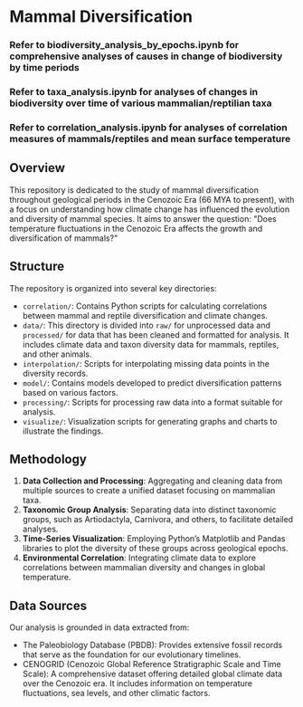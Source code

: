 # Mammal Diversification
### Refer to biodiversity_analysis_by_epochs.ipynb for comprehensive analyses of causes in change of biodiversity by time periods
### Refer to taxa_analysis.ipynb for analyses of changes in biodiversity over time of various mammalian/reptilian taxa
### Refer to correlation_analysis.ipynb for analyses of correlation measures of mammals/reptiles and mean surface temperature

## Overview

This repository is dedicated to the study of mammal diversification throughout geological periods in the Cenozoic Era (66 MYA to present), with a focus on understanding how climate change has influenced the evolution and diversity of mammal species. It aims to answer the question: "Does temperature fluctuations in the Cenozoic Era affects the growth and diversification of mammals?"

## Structure

The repository is organized into several key directories:

- `correlation/`: Contains Python scripts for calculating correlations between mammal and reptile diversification and climate changes.
- `data/`: This directory is divided into `raw/` for unprocessed data and `processed/` for data that has been cleaned and formatted for analysis. It includes climate data and taxon diversity data for mammals, reptiles, and other animals.
- `interpolation/`: Scripts for interpolating missing data points in the diversity records.
- `model/`: Contains models developed to predict diversification patterns based on various factors.
- `processing/`: Scripts for processing raw data into a format suitable for analysis.
- `visualize/`: Visualization scripts for generating graphs and charts to illustrate the findings.

## Methodology
1. **Data Collection and Processing**: Aggregating and cleaning data from multiple sources to create a unified dataset focusing on mammalian taxa.
2. **Taxonomic Group Analysis**: Separating data into distinct taxonomic groups, such as Artiodactyla, Carnivora, and others, to facilitate detailed analyses.
3. **Time-Series Visualization**: Employing Python’s Matplotlib and Pandas libraries to plot the diversity of these groups across geological epochs.
4. **Environmental Correlation**: Integrating climate data to explore correlations between mammalian diversity and changes in global temperature.

## Data Sources
Our analysis is grounded in data extracted from:
- The Paleobiology Database (PBDB): Provides extensive fossil records that serve as the foundation for our evolutionary timelines.
- CENOGRID (Cenozoic Global Reference Stratigraphic Scale and Time Scale): A comprehensive dataset offering detailed global climate data over the Cenozoic era. It includes information on temperature fluctuations, sea levels, and other climatic factors.
